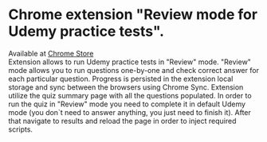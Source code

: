 # Chrome extension "Review mode for Udemy practice tests".  
Available at [Chrome Store](https://chromewebstore.google.com/detail/udemy-tests-immediate-sin/impkpjdfeefjjoohgoiilbhidjjkeehj)  
Extension allows to run Udemy practice tests in "Review" mode. "Review" mode allows you to run questions one-by-one and check correct answer for each particular question. Progress is persisted in the extension local storage and sync between the browsers using Chrome Sync. Extension utilize the quiz summary page with all the questions populated. In order to run the quiz in "Review" mode you need to complete it in default Udemy mode (you don`t need to answer anything, you just need to finish it). After that navigate to results and reload the page in order to inject required scripts. 
